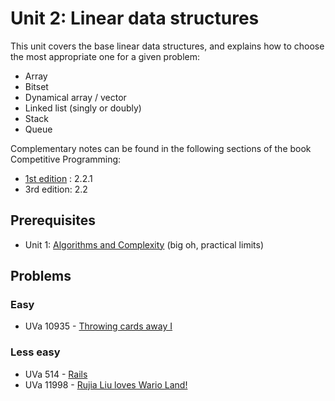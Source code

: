 # Unit 2: Linear data structures
This unit covers the base linear data structures, and explains how to choose the most appropriate one for a given problem:
- Array
- Bitset
- Dynamical array / vector
- Linked list (singly or doubly)
- Stack
- Queue

Complementary notes can be found in the following sections of the book Competitive Programming:
- [1st edition](http://www.comp.nus.edu.sg/~stevenha/myteaching/competitive_programming/cp1.pdf)  : 2.2.1
- 3rd edition: 2.2

## Prerequisites
- Unit 1: [Algorithms and Complexity](../01-complexity) (big oh, practical limits)

## Problems

### Easy
- UVa 10935 - [Throwing cards away I](https://uva.onlinejudge.org/external/109/10935.pdf)

### Less easy
- UVa 514 - [Rails](https://uva.onlinejudge.org/external/5/514.pdf)
- UVa 11998 - [Rujia Liu loves Wario Land!](https://uva.onlinejudge.org/external/119/11998.pdf)
